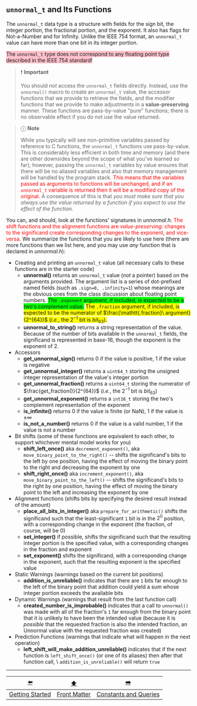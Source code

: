 ## `unnormal_t` and Its Functions

The `unnormal_t` data type is a structure with fields for the sign bit, the integer portion, the fractional portion, and the exponent.
It also has flags for Not-a-Number and for Infinity.
Unlike the IEEE&nbsp;754 format, an `unnormal_t` value can have more than one bit in its integer portion.

<span style="background-color: pink">The `unnormal_t` type does not correspond to any floating point type described in the IEEE&nbsp;754 standard!</span>

> ❗️ **Important**
> 
> You should *not* access the `unnormal_t` fields directly.
> Instead, use the `unnormal()` macro to create an `unnormal_t` value, the accessor functions that we provide to retrieve the fields, and the modifier functions that we provide to make adjustments in a **value-preserving** manner.
> These functions are pass-by-value "pure" functions; there is no observable effect if you do not use the value returned.

> ⓘ **Note**
> 
> While you typically will see non-primitive variables passed by reference to C functions, the `unnormal_t` functions use pass-by-value.
> This is considerably less efficient in both time and memory (and there are other downsides beyond the scope of what you've learned so far);
> however, passing the `unnormal_t` variables by value ensures that there will be no aliased variables and also that memory management will be handled by the program stack.
> <font color="red">This means that the variables passed as arguments to functions will be unchanged, and if an `unnormal_t` variable is returned then it will be a modified copy of the original.</font>
> A consequence of this is that *you must make sure that you always use the value returned by a function if you expect to use the effect of the function.*

You can, and should, look at the functions' signatures in *unnormal.h*.
<font color="red">The shift functions and the alignment functions are *value-preserving*: changes to the significand create corresponding changes to the exponent, and vice-versa.</font>
We summarize the functions that you are likely to use here (there are more functions than we list here, and you may use *any* function that is declared in *unnormal.h*):

- Creating and printing an `unnormal_t` value (all necessary calls to these functions are in the starter code)
  - **unnormal()** returns an `unnormal_t` value (*not* a pointer) based on the arguments provided.
    The argument list is a series of dot-prefixed named fields (such as `.sign=0, .infinity=1`) whose meanings are the obvious ones from the class discussion about floating point numbers.
    <span style="background-color: lime;">The `.exponent` argument, if included, is expected to be a two's complement value.</span>
    <span style="background-color: yellow;">The `.fraction` argument, if included, is expected to be the numerator of $\frac{\mathtt{.fraction}\ argument}{2^{64}}$ (*i.e.*, the $2^{-1}$ bit is $bit_{63}$).
  - **unnormal_to_string()** returns a string representation of the value.
      Because of the number of bits available in the `unnormal_t` fields, the significand is represented in base-16, though the exponent is the exponent of 2.
- Accessors
  - **get_unnormal_sign()** returns 0 if the value is positive, 1 if the value is negative
  - **get_unnormal_integer()** returns a `uint64_t` storing the unsigned integer representation of the value's integer portion
  - **get_unnormal_fraction()** returns a `uint64_t` storing the numerator of $\frac{get_fraction()}{2^{64}}$ (*i.e.*, the $2^{-1}$ bit is $bit_{63}$)
  - **get_unnormal_exponent()** returns a `int16_t` storing the two's complement representation of the exponent
  - **is_infinite()** returns 0 if the value is finite (or NaN), 1 if the value is $\pm\infty$
  - **is_not_a_number()** returns 0 if the value is a valid number, 1 if the value is not a number
- Bit shifts (some of these functions are equivalent to each other, to support whichever mental model works for you)
  - **shift_left_once()** aka `decrement_exponent()`, aka `move_binary_point_to_the_right()` -- shifts the significand's bits to the left by one position, having the effect of moving the binary point to the right and decreasing the exponent by one
  - **shift_right_once()** aka `increment_exponent()`, aka `move_binary_point_to_the_left()` -- shifts the significand's bits to the right by one position, having the effect of moving the binary point to the left and increasing the exponent by one
- Alignment functions (shifts bits by specifying the desired result instead of the amount)
  - **place_all_bits_in_integer()** aka `prepare_for_arithmetic()` shifts the significand such that the least-significant `1` bit is in the $2^0$ position, with a corresponding change in the exponent (the fraction, of course, will be 0)
  - **set_integer()** if possible, shifts the significand such that the resulting integer portion is the specified value, with a corresponding changes in the fraction and exponent
  - **set_exponent()** shifts the significand, with a corresponding change in the exponent, such that the resulting exponent is the specified value
- Static Warnings (warnings based on the current bit positions)
  - **addition_is_unreliable()** indicates that there are `1` bits far enough to the left of the binary point that addition could yield a sum whose integer portion exceeds the available bits
- Dynamic Warnings (warnings that result from the last function call)
  - **created_number_is_improbable()** indicates that a call to `unnormal()` was made with all of the fraction's `1` far enough from the binary point that it is unlikely to have been the intended value (because it is *possible* that the requested fraction is also the intended fraction, an Unnormal value with the requested fraction was created)
- Prediction Functions (warnings that indicate what will happen in the next operation)
  - **left_shift_will_make_addition_unreliable()** indicates that if the next function is `left_shift_once()` (or one of its aliases) then after that function call, \\ `addition_is_unreliable()` will return `true`

<!--
- Unmentioned Functions
  - **shift_left()** shifts the significand's bits to the left by a specified amount
  - **shift_right()** shifts the significand's bits to the right by a specified amount

  - **multiplication_is_not_recommended()** indicates that there are `1` bits to the right of the binary point:
    if there are `1` bits in the fraction, then there will be extra bookkeeping that you will be responsible for;
    we recommend that you attempt multiplication only when all `1` bits are in the integer portion
  - **multiplication_is_unreliable()** indicates that there are `1` bits far enough to the left of the binary point that multiplication could yield a product whose integer portion exceeds the available bits

  - **shift_overflowed()** indicates that one or more `1` bit shifted to the left beyond the available bits
  - **shift_underflowed()** indicates that one or more `1` bit shifted to the right beyond the available bits
  - **operation_was_not_performed()** indicates that the previous function did not have the desired result, such as attempting to shift by a negative amount or attempt to set an integer value whose bits are not present in the significand

  - **fraction_will_carry_into_integer_on_addition()** indicates that if the next operation is addition with the specified values, then adding the fractions will carry into the integer portion, requiring you to add 1 to the sum's integer
  - **fraction_will_borrow_from_integer_on_subtraction()** indicates that if the next operation is subtraction with the specified values, then subtracting the fractions will require "borrowing" from the integer portion, requiring you to subtract 1 to the difference's integer
  - **left_shift_will_make_multiplication_unreliable()** indicates that if the next function is `left_shift_once()` (or one of its aliases) then after that function call, `multiplication_is_unreliable()` will return `true`
  - **left_shift_will_overflow()** indicates that if the next function is `left_shift_once()` (or one of its aliases) then after that function call, `shift_overflowed()` will return `true`
  - **right_shift_will_underflow()** indicates that if the next function is `right_shift_once()` (or one of its aliases) then after that function call, `shift_underflowed()` will return `true`
-->

---

|       [⬅️](01-getting-started.md)        |      [⬆️](../../IntegerLab/README.md)      |          [➡️](03-constants-queries.md)           |
|:----------------------------------------:|:------------------------------------------:|:------------------------------------------------:|
| [Getting Started](01-getting-started.md) | [Front Matter](../../IntegerLab/README.md) | [Constants and Queries](03-constants-queries.md) |
